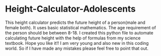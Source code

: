 # Height-Calculator-Adolescents
This height calculator predicts the future height of a person(male and female both). 
It uses basic statistical mathematics. 
The age requirement of the person should be between 8-18.
I created this python file to automate calculating future height with the help of formulas from my science textbook.
Hope you like it!!
I am very young and also new in this coding world. So if I have made any mistakes please feel free to point that out.
